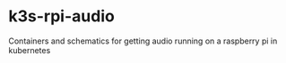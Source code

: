 # k3s-rpi-audio
Containers and schematics for getting audio running on a raspberry pi in kubernetes
